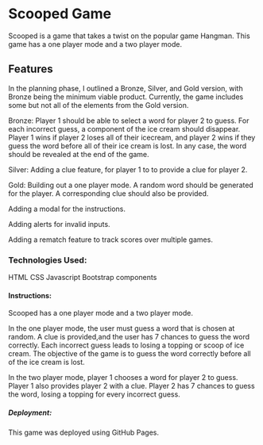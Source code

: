 # Scooped Game
Scooped is a game that takes a twist on the popular game Hangman. This game has a one player mode and a two player mode.

## Features
In the planning phase, I outlined a Bronze, Silver, and Gold version, with Bronze being the minimum viable product. Currently, the game includes some but not all of the elements from the Gold version.

Bronze: 
Player 1 should be able to select a word for player 2 to guess. For each incorrect guess, a component of the ice cream should disappear. Player 1 wins if player 2 loses all of their icecream, and player 2 wins if they guess the word before all of their ice cream is lost. In any case, the word should be revealed at the end of the game.

Silver: 
Adding a clue feature, for player 1 to to provide a clue for player 2. 

Gold: 
Building out a one player mode. A random word should be generated for the player. A corresponding clue should also be provided.

Adding a modal for the instructions. 

Adding alerts for invalid inputs.

Adding a rematch feature to track scores over multiple games.

### Technologies Used:
HTML
CSS
Javascript
Bootstrap components

#### Instructions:
Scooped has a one player mode and a two player mode. 

In the one player mode, the user must guess a word that is chosen at random. A clue is provided,and the user has 7 chances to guess the word correctly. Each incorrect guess leads to losing a topping or scoop of ice cream. The objective of the game is to guess the word correctly before all of the ice cream is lost. 

In the two player mode, player 1 chooses a word for player 2 to guess. Player 1 also provides player 2 with a clue. Player 2 has 7 chances to guess the word, losing a topping for every incorrect guess.

##### Deployment:
This game was deployed using GitHub Pages.